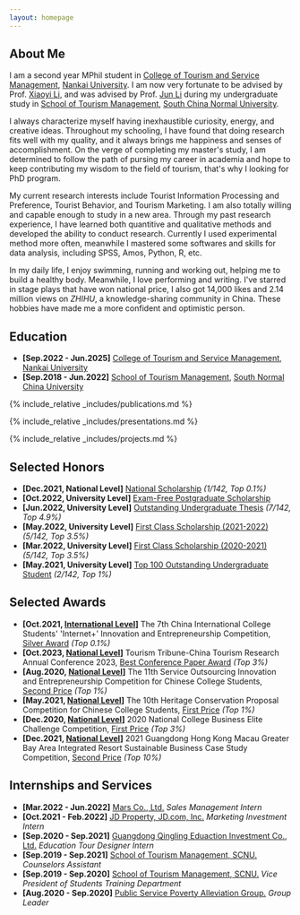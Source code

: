 ```yaml
---
layout: homepage
---
```


## About Me

I am a second year MPhil student in <a href="https://entas.nankai.edu.cn" target="_blank"> College of Tourism and Service Management</a>, <a href="https://en.nankai.edu.cn" target="_blank"> Nankai University</a>. I am now very fortunate to be advised by Prof. <a href="https://entas.nankai.edu.cn/info/1111/1614.htm"> Xiaoyi Li</a>, and was advised by Prof. <a href="http://stm.scnu.edu.cn/english/faculty/exhibition/2020/0714/2.html"> Jun Li</a> during my undergraduate study in <a href="http://stm.scnu.edu.cn/english/"> School of Tourism Management</a>, <a href="http://english.scnu.edu.cn"> South China Normal University</a>.

I always characterize myself <a>having inexhaustible curiosity, energy, and creative ideas</a>. Throughout my schooling, I have found that doing research fits well with my quality, and <a>it always brings me happiness and senses of accomplishment</a>. On the verge of completing my master's study, I am determined to follow the path of pursing my career in academia and hope to keep contributing my wisdom to the field of tourism, <a>that's why I looking for PhD program</a>.

My current research interests include <a>Tourist Information Processing and Preference, Tourist Behavior, and Tourism Marketing</a>. I am also totally willing and capable enough to study in a new area. Through my past research experience, I have learned both quantitive and qualitative methods and developed the ability to conduct research. Currently I used experimental method more often, meanwhile I mastered some softwares and skills for data analysis, including  <a>SPSS, Amos, Python, R, etc</a>. 

In my daily life, I enjoy <a>swimming, running and working out</a>, helping me to build a healthy body. Meanwhile, I love <a>performing and writing</a>. I've starred in stage plays that have won national price, I also got <a>14,000 likes and 2.14 million views</a> on <a>*ZHIHU*</a>, a knowledge-sharing community in China. These hobbies have made me a more <a>confident and optimistic</a> person.


## Education

- **[Sep.2022 - Jun.2025]** <a href="https://entas.nankai.edu.cn" target="_blank"> College of Tourism and Service Management</a>, <a href="https://en.nankai.edu.cn" target="_blank"> Nankai University</a>
- **[Sep.2018 - Jun.2022]** <a href="http://stm.scnu.edu.cn/english/"> School of Tourism Management</a>, <a href="http://english.scnu.edu.cn"> South Normal China University</a>


{% include_relative _includes/publications.md %}

{% include_relative _includes/presentations.md %}

{% include_relative _includes/projects.md %}


## Selected Honors

- **[Dec.2021, National Level]**  <a href="assets/files/national scholarship.pdf"> National Scholarship</a> *(1/142, Top 0.1%)*
- **[Oct.2022, University Level]**  <a href="assets/files/exam-free postgraduate scholarship.pdf"> Exam-Free Postgraduate Scholarship</a>
- **[Jun.2022, University Level]**  <a href="assets/files/outstanding undergraduate thesis.pdf"> Outstanding Undergraduate Thesis</a> *(7/142, Top 4.9%)*
- **[May.2022, University Level]**  <a href="assets/files/first class scholarship1.pdf"> First Class Scholarship (2021-2022)</a> *(5/142, Top 3.5%)*
- **[Mar.2022, University Level]**  <a href="assets/files/first class scholarship2.pdf"> First Class Scholarship (2020-2021)</a> *(5/142, Top 3.5%)*
- **[May.2021, University Level]**  <a href="assets/files/outstanding student.pdf"> Top 100 Outstanding Undergraduate Student</a> *(2/142, Top 1%)*

## Selected Awards

- **[Oct.2021, <a href="https://cy.ncss.cn/en/"> International Level</a>]**  The 7th China International College Students' 'Internet+' Innovation and Entrepreneurship Competition, <a href="assets/files/silver award.pdf"> Silver Award</a> *(Top 0.1%)*
- **[Oct.2023, <a href="https://mp.weixin.qq.com/s/ZO0a-QIA47QLMtl-o705OA"> National Level</a>]**  Tourism Tribune-China Tourism Research Annual Conference 2023, <a href="assets/files/best paper award.pdf"> Best Conference Paper Award</a> *(Top 3%)*
- **[Aug.2020, <a href="http://www.fwwb.org.cn/"> National Level</a>]**  The 11th Service Outsourcing Innovation and Entrepreneurship Competition for Chinese College Students, <a href="assets/files/service second prize.pdf"> Second Price</a> *(Top 1%)*
- **[May.2021, <a href="https://news.scnu.edu.cn/39959"> National Level</a>]**  The 10th Heritage Conservation Proposal Competition for Chinese College Students, <a href="assets/files/HCPC.pdf"> First Price</a> *(Top 1%)*
- **[Dec.2020, <a href="http://www.ccpitedu.org/index.aspx"> National Level</a>]**  2020 National College Business Elite Challenge Competition, <a href="assets/files/NCBECC.pdf"> First Price</a> *(Top 3%)*
- **[Dec.2021, <a href="https://fba.um.edu.mo/zh-hant/2021casestudycompetition/"> National Level</a>]**  2021 Guangdong Hong Kong Macau Greater Bay Area Integrated Resort Sustainable Business Case Study Competition, <a href="assets/files/BCSC.pdf"> Second Price</a> *(Top 10%)*


## Internships and Services

- **[Mar.2022 - Jun.2022]**  <a href="https://www.mars.com/"> Mars Co., Ltd.</a>  *Sales Management Intern*
- **[Oct.2021 - Feb.2022]**  <a href="https://jdp.com.cn/"> JD Property, JD.com, Inc.</a>  *Marketing Investment Intern*
- **[Sep.2020 - Sep.2021]**  <a href="http://www.sanli-tracks.com"> Guangdong Qingling Eduaction Investment Co., Ltd.</a>  *Education Tour Designer Intern*
- **[Sep.2019 - Sep.2021]**  <a href="assets/files/Counselors Assistant.pdf"> School of Tourism Management, SCNU.</a>  *Counselors Assistant*
- **[Sep.2019 - Sep.2020]**  <a href="assets/files/School Office Assistant.pdf"> School of Tourism Management, SCNU.</a>  *Vice President of Students Training Department*
- **[Aug.2020 - Sep.2020]**  <a href="assets/files/Group Leader.pdf"> Public Service Poverty Alleviation Group.</a>  *Group Leader*
